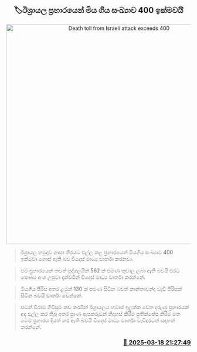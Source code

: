 <p align='center'><b><h2 align='center' title='Death toll from Israeli attack exceeds 400'>🏷ඊශ්‍රායල ප්‍රහාරයෙන් මිය ගිය සංඛ්‍යාව 400 ඉක්මවයි</h2></b></p>
<p align='center'><img src='https://helakuru.sgp1.cdn.digitaloceanspaces.com/esana/images/lib/gaza-death.jpg' width='600' alt='Death toll from Israeli attack exceeds 400'></p>

> ඊශ්‍රායල හමුදාව ගාසා තීරයට එල්ල කළ ප්‍රහාරයෙන් මියගිය සංඛ්‍යාව 400 ඉක්මවා ගොස් ඇති බව විදෙස් මාධ්‍ය වාර්තා කරනවා.

> එම ප්‍රහාරයෙන් තවත් පුද්ගලයින් 562 ක් පමණ තුවාල ලබා ඇති බවයි එරට සෞඛ්‍ය අංශ උපුටා දක්වමින් විදෙස් මාධ්‍ය වාර්තා කරන්නේ.

> මියගිය පිරිස අතර ළමුන් 130 ක් පමණ සිටින බවත් කාන්තාවන්ද වැඩි පිරිසක් සිටින බවයි වාර්තා වෙන්නේ.

> සටන් විරාම ගිවිසුම කඩ කරමින් ඊශ්‍රායලය හමාස් ඉලක්ක වෙත දරුණු ප්‍රහාරයක් අද එල්ල කර තිබූ අතර ප්‍රාණ ඇපකරුවන් නිදහස් කිරීම ප්‍රතික්ෂේප කිරීම මත මෙම ප්‍රහාරය දියත් කර ඇති බවයි විදෙස් මාධ්‍ය වාර්තා වැඩිදුරටත් සඳහන් කරන්නේ.



<h3 align='right'><a href='https://www.helakuru.lk/esana/p/108437/'>📅 2025-03-18 21:27:49</a></h3>
